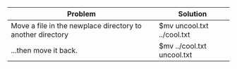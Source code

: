 |Problem|Solution|
|-----|---------|
Move a file in the newplace directory to another directory|$mv uncool.txt ../cool.txt|
|...then move it back.|$mv ../cool.txt  uncool.txt|

